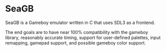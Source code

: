 # SeaGB
SeaGB is a Gameboy emulator written in C that uses SDL3 as a frontend.

The end goals are to have near 100% compatibility with the gameboy library, reasonably accurate timing, support for user-defined palettes, input remapping, gamepad support, and possible gameboy color support.